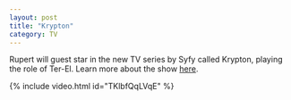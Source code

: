 ```yaml
---
layout: post
title: "Krypton"
category: TV
---
```

Rupert will guest star in the new TV series by Syfy called Krypton, playing the role of Ter-El. Learn more about the show [here](http://www.syfy.com/krypton).

{% include video.html id="TKlbfQqLVqE" %}
